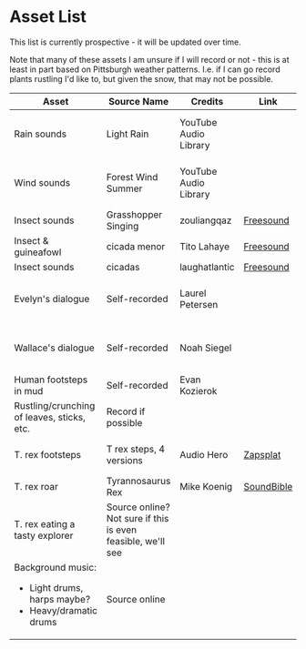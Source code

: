 # Asset List

This list is currently prospective - it will be updated over time.

Note that many of these assets I am unsure if I will record or not - this is at least in part based on Pittsburgh weather patterns. I.e. if I can go record plants rustling I'd like to, but given the snow, that may not be possible.

|Asset|Source Name|Credits|Link|License|
|-----|-----------|-------|----|-------|
Rain sounds|Light Rain|YouTube Audio Library||YouTube Audio Library License
Wind sounds|Forest Wind Summer|YouTube Audio Library||YouTube Audio Library License
Insect sounds|Grasshopper Singing|zouliangqaz|[Freesound](https://freesound.org/s/578702/)|[CC0 1.0][CC0]
Insect & guineafowl|cicada menor|Tito Lahaye|[Freesound](https://freesound.org/s/46882/)|[CC BY-NC 3.0][BY-NC]
Insect sounds|cicadas|laughatlantic|[Freesound](https://freesound.org/s/320113/)|[CC0 1.0][CC0]
Evelyn's dialogue|Self-recorded|Laurel Petersen||Vocal Permission (at end of soundscape)
Wallace's dialogue|Self-recorded|Noah Siegel||Vocal Permission (at end of soundscape)
Human footsteps in mud|Self-recorded|Evan Kozierok||Own work
Rustling/crunching of leaves, sticks, etc.|Record if possible
T. rex footsteps|T rex steps, 4 versions|Audio Hero|[Zapsplat](https://www.zapsplat.com/music/t-rex-steps-4-versions/)|[Zapsplat Standard License][Zapsplat]
T. rex roar|Tyrannosaurus Rex|Mike Koenig|[SoundBible](https://soundbible.com/1319-Tyrannosaurus-Rex.html)|[CC BY 3.0][BY]
T. rex eating a tasty explorer|Source online? Not sure if this is even feasible, we'll see
Background music: <br><ul><li>Light drums, harps maybe?</li><li>Heavy/dramatic drums</li></ul>|Source online

[CC0]: https://creativecommons.org/publicdomain/zero/1.0/
[BY-NC]: https://creativecommons.org/licenses/by-nc/3.0/
[BY]: https://creativecommons.org/licenses/by/3.0/
[Zapsplat]: https://www.zapsplat.com/license-type/standard-license/
